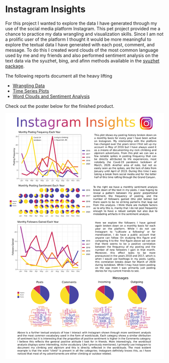 # Instagram Insights

For this project I wanted to explore the data I have generated through my use of the social media platform Instagram. This pet project provided me a chance to practice my data wrangling and visualization skills. Since I am not a prolific user of the platform I thought it would be more meaningful to explore the textual data I have generated with each post, comment, and message. To do this I created word clouds of the most common language used by me and my friends and also performed sentiment analysis on the text data via the syuzhet, bing, and afinn methods available in the [syuzhet package](https://cran.r-project.org/web/packages/syuzhet/vignettes/syuzhet-vignette.html).

The following reports document all the heavy lifting

- [Wrangling Data](wrangling-data.html)
- [Time Series Plots](time-series.plots.html)
- [Word Clouds and Sentiment Analysis](sentiment-analysis.html)

Check out the poster below for the finished product.

![](./Poster/instagram-insights-TylerHill.png)